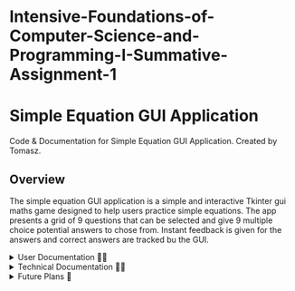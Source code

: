 # Intensive-Foundations-of-Computer-Science-and-Programming-I-Summative-Assignment-1

# Simple Equation GUI Application
Code & Documentation for Simple Equation GUI Application. Created by Tomasz.

## Overview
The simple equation GUI application is a simple and interactive Tkinter gui maths game designed to help users practice simple equations.  The app presents a grid of 9 questions that can be selected and give 9 multiple choice potential answers to chose from.  Instant feedback is given for the answers and correct answers are tracked bu the GUI.

<details closed><summary>User Documentation 🧑‍💻</summary>

## User Documentation
This is a simple equation GUI application used to practice simple maths.

### Features
The app contains the following features:
- Displays 9 simple equasions.
- Each question has 9 possible choices.
- Click the question to open the answer screen.
- Question buttons update to labels when answered.
- Score is tracked by the GUI
- Theres a reset button to reset the questions and the score.

<details closed><summary>How to install the app 💻</summary>

### How to install the app

#### What you need
- A Python environment (3.7 or later) installed on your computer.  [Install Python](https://www.python.org/) Written with 3.12.9.
- git installed, unless the zip folder is downloaded from GitHub.  [Install Git](https://git-scm.com/)  [Install GitHub Desktop](https://github.com/apps/desktop)

### Instructions

1. Using the terminal, make sure python is installed, with:
```sh
python3 --version
```
Using the terminal, make sure git is installed, with:
```sh
git --version
```
If either is not please follow the instructions in the "What you need" section.

2. Download the app in your prefered way either by visiting [Link to GitHub Repo](https://github.com/Tomasz5792/Intensive-Foundations-of-Computer-Science-and-Programming-I-Summative-Assignment-1#) and downloading a zip file or using GitHub desktop:

![image of vscode](How-to-get-repo.png)

 If you yould like to use the powershell termanal, cd into the folder you want the repo saved and use this code:
```sh
git clone https://github.com/Tomasz5792/Intensive-Foundations-of-Computer-Science-and-Programming-I-Summative-Assignment-1.git
```
3. Go to the folder containing Main_Task1.py and double click to run.  ![Open program](Open-program.png)
</details>

### How to use the app
1. Install and open the app as detailed in the how to install the app section.
2. Click on a question to answer.  ![Question screen](Question-screen.png)
3. Click on an answer for the question.  ![Answer screen](Answer-screen.png)
4. Watch your score go up.

</details>
<details closed><summary>Technical Documentation 🧑‍💼</summary>

## Technical Documentation


### Modules Used

<details closed><summary>tkinter</summary>
[Documentation for tkinter](https://docs.python.org/3/library/tkinter.html)
</details>

<details closed><summary>custom module create_calculations.py</summary>

### Main functions
#### create_questions()
Used to create a dictionarry of questions and answers for use in the gui.

#### create_answer(i: int, answer: int, x: int, is_correct_answer: bool=False)
Called from create_questions() and is used to create correct and incorrect answers for each question.

</details>

### Main functions

#### create_gui_questions(questions: dict, questions_correct: int)
Creates the gui question layout.  It is a 3 x 3 grid of math question buttons.  When questions are answered the button is replaced by a guestion label which displays if the answer was correct or not.  There is also a reset button to reset the questions and score and a label to display the score.  It requires the questions dictionarry and the questions correct integer to be passed to it.

#### create_gui_answer(questions: dict, int_question_selected: int, questions_correct: int)
Clone of the create_gui_questions function but creates an answer gui with 9 answers for the uset to select.  Also has a back button.  Additionally to the create_gui_questions function it also requires the question selected to be passed to it.


### gui component functions

#### create_label(row: int, columnspan: int=3, text: str="Error")
Creates a label for the title and questions answered box.

#### create_label_question(row: int, column: int, text: str="Error")
Creates the label to replace the button when the question is answered, used on the question screen.

#### create_button(row: int, column: int, int_question_selected: int=0, button_number: int=0, width: int=20, height: int=5, text: str="Error", button_type: str="calculation")
Creates the button used on both gui screens for questions and answers.


### Event handling functions
#### handle_button_press(event, row, column, button_number)
Used to test the app is working by recording which button is pressed.

#### handle_button_press_select_question(event, button_number)
Handles events when a question button is pressed.  Calls the answer gui to be created and passes in the question selected.

#### handle_button_press_select_answer(event, button_number, int_question_selected)
Handles events when an answer button is pressed.  Updates the answer selected and evaluates if it is correct, if correct updates the score.  Thenc alls the question gui to be re-created.

#### handle_button_press_reset(event)
Resets the questions and the score.

#### handle_button_press_back(event)
Returns the user to the question gui so they can select another question.


### Utility functions

#### clear_root()
Destroys the current gui for use when creating a new one so they dont indefinatly overlap.


### Global Variables

#### root
The tkinter object to which all the tkinter components are added to.

#### questions_correct
An integer to store the questions that the user has got correct.

#### questions
A dictionarry to store the questions and answers that make the game work.


</details>
<details closed><summary>Future Plans 🔐</summary>

## Future Plans
- Move the code for the GUI out of main and into a GUI module.
- Stop using global variables.
- Write some tests.
- Add error handling.
- Stop the terminal comimg up when the GUI opens.

</details>
